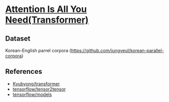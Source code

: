 # [Attention Is All You Need(Transformer)](https://arxiv.org/pdf/1706.03762.pdf)

## Dataset
Korean-English parrel corpora
(https://github.com/jungyeul/korean-parallel-corpora)

## References
- [Kyubyong/transformer](https://github.com/Kyubyong/transformer)
- [tensorflow/tensor2tensor](https://github.com/tensorflow/tensor2tensor/blob/master/tensor2tensor/models/transformer.py)
- [tensorflow/models](https://github.com/tensorflow/models/tree/master/official/transformer)
